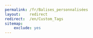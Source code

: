 ```yaml
---
permalink: /fr/Balises_personnalisées
layout:    redirect
redirect:  /en/Custom_Tags
sitemap:
    exclude: yes
---
```

